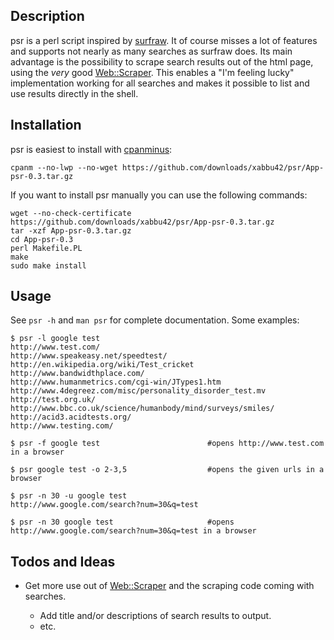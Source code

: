 Description
-----------

psr is a perl script inspired by [surfraw](http://surfraw.alioth.debian.org/). 
It of course misses a lot of features and supports not nearly as many searches as surfraw does. Its main advantage is the possibility to scrape search results out of the html page, using the *very* good [Web::Scraper](http://search.cpan.org/~miyagawa/Web-Scraper/lib/Web/Scraper.pm). This enables a "I'm feeling lucky" implementation working for all searches and makes it possible to list and use results directly in the shell.


Installation
------------

psr is easiest to install with [cpanminus](http://search.cpan.org/~miyagawa/App-cpanminus-1.1006/lib/App/cpanminus.pm):

    cpanm --no-lwp --no-wget https://github.com/downloads/xabbu42/psr/App-psr-0.3.tar.gz

If you want to install psr manually you can use the following commands:

    wget --no-check-certificate https://github.com/downloads/xabbu42/psr/App-psr-0.3.tar.gz
    tar -xzf App-psr-0.3.tar.gz
    cd App-psr-0.3
    perl Makefile.PL
    make
    sudo make install


Usage
-----

See `psr -h` and `man psr` for complete documentation. Some examples:

    $ psr -l google test
    http://www.test.com/
    http://www.speakeasy.net/speedtest/
    http://en.wikipedia.org/wiki/Test_cricket
    http://www.bandwidthplace.com/
    http://www.humanmetrics.com/cgi-win/JTypes1.htm
    http://www.4degreez.com/misc/personality_disorder_test.mv
    http://test.org.uk/
    http://www.bbc.co.uk/science/humanbody/mind/surveys/smiles/
    http://acid3.acidtests.org/
    http://www.testing.com/

    $ psr -f google test                        #opens http://www.test.com in a browser

	$ psr google test -o 2-3,5                  #opens the given urls in a browser

	$ psr -n 30 -u google test
    http://www.google.com/search?num=30&q=test

	$ psr -n 30 google test                     #opens http://www.google.com/search?num=30&q=test in a browser

Todos and Ideas
---------------

- Get more use out of [Web::Scraper](http://search.cpan.org/~miyagawa/Web-Scraper/lib/Web/Scraper.pm) and the scraping code coming with searches. 

  - Add title and/or descriptions of search results to output.
  - etc.
